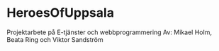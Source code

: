 # HeroesOfUppsala
Projektarbete på E-tjänster och webbprogrammering
Av: Mikael Holm, Beata Ring och Viktor Sandström
